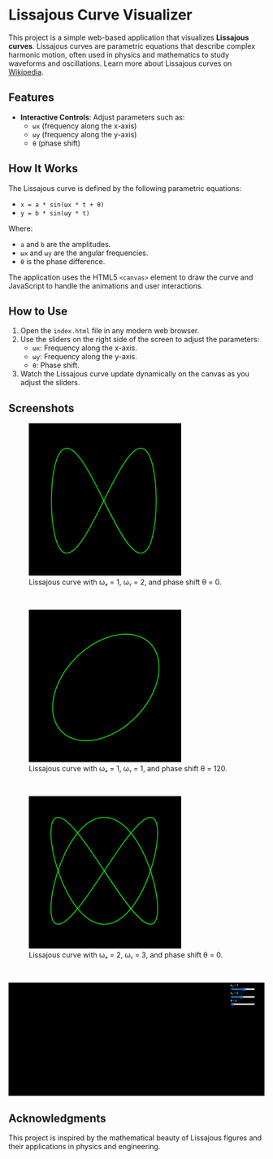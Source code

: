 # Lissajous Curve Visualizer

This project is a simple web-based application that visualizes **Lissajous curves**. Lissajous curves are parametric equations that describe complex harmonic motion, often used in physics and mathematics to study waveforms and oscillations. Learn more about Lissajous curves on [Wikipedia](https://en.wikipedia.org/wiki/Lissajous_curve).

## Features

- **Interactive Controls**: Adjust parameters such as:
  - `ωx` (frequency along the x-axis)
  - `ωy` (frequency along the y-axis)
  - `θ` (phase shift)

## How It Works

The Lissajous curve is defined by the following parametric equations:

- `x = a * sin(ωx * t + θ)`
- `y = b * sin(ωy * t)`

Where:
- `a` and `b` are the amplitudes.
- `ωx` and `ωy` are the angular frequencies.
- `θ` is the phase difference.

The application uses the HTML5 `<canvas>` element to draw the curve and JavaScript to handle the animations and user interactions.

## How to Use

1. Open the `index.html` file in any modern web browser.
2. Use the sliders on the right side of the screen to adjust the parameters:
   - `ωx`: Frequency along the x-axis.
   - `ωy`: Frequency along the y-axis.
   - `θ`: Phase shift.
3. Watch the Lissajous curve update dynamically on the canvas as you adjust the sliders.

## Screenshots

<figure>
  <img src="screenshots/img_1.png" alt="Screenshot 1" width="300">
  <figcaption>Lissajous curve with ωₓ = 1, ωᵧ = 2, and phase shift θ = 0.</figcaption>
</figure>
<br>
<figure>
  <img src="screenshots/img_2.png" alt="Screenshot 2" width="300">
  <figcaption>Lissajous curve with ωₓ = 1, ωᵧ = 1, and phase shift θ = 120.</figcaption>
</figure>
<br>
<figure>
  <img src="screenshots/img_3.png" alt="Screenshot 3" width="300">
  <figcaption>Lissajous curve with ωₓ = 2, ωᵧ = 3, and phase shift θ = 0.</figcaption>
</figure>
<br>

![Lissajous curve visualizer](screenshots/gif_1.gif)

## Acknowledgments

This project is inspired by the mathematical beauty of Lissajous figures and their applications in physics and engineering.
